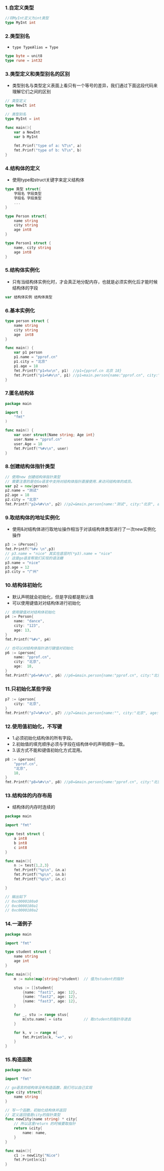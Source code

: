 ### 1.自定义类型
```go
//将MyInt定义为int类型
type MyInt int
```

### 2.类型别名
- `type TypeAlias = Type`
```go
type byte = unit8
type rune = int32
```

### 3.类型定义和类型别名的区别
- 类型别名与类型定义表面上看只有一个等号的差异，我们通过下面这段代码来理解它们之间的区别
```go
// 类型定义
type NewIt int

// 类型别名
type MyInt = int

func main(){
    var a NewInt
    var b MyInt
    
    fmt.Prinf("type of a: %T\n", a) 
    fmt.Prinf("type of b: %T\n", b)
}
```

### 4.结构体的定义
- 使用type和struct关键字来定义结构体
```go
type 类型 struct{
    字段名 字段类型
    字段名 字段类型
    ...
}
```
```go
type Person struct{
    name string
    city string
    age int8
}
```
```go
type Person1 struct {
    name, city string
    age int8
}
```

### 5.结构体实例化
- 只有当结构体实例化时，才会真正地分配内存，也就是必须实例化后才能时候结构体的字段
```go
var 结构体实例 结构体类型
```

### 6.基本实例化
```go
type person struct {
    name string
    city string
    age  int8
}

func main() {
    var p1 person
    p1.name = "pprof.cn"
    p1.city = "北京"
    p1.age = 18
    fmt.Printf("p1=%v\n", p1)  //p1={pprof.cn 北京 18}
    fmt.Printf("p1=%#v\n", p1) //p1=main.person{name:"pprof.cn", city:"北京", age:18}
}
```

### 7.匿名结构体
```go
package main

import (
    "fmt"
)

func main() {
    var user struct{Name string; Age int}
    user.Name = "pprof.cn"
    user.Age = 18
    fmt.Printf("%#v\n", user)
}
```


### 8.创建结构体指针类型
```go
// 使用new 创建结构体指针类型
// 需要注意的是在Go语言中支持对结构体指针直接使用.来访问结构体的成员。
var p2 = new(person)
p2.name = "测试"
p2.age = 18
p2.city = "北京"
fmt.Printf("p2=%#v\n", p2) //p2=&main.person{name:"测试", city:"北京", age:18}
```

### 9.取结构体的地址实例化
- 使用&对结构体进行取地址操作相当于对该结构体类型进行了一次new实例化操作
```go
p3 := &Person{}
fmt.Printf("%#v \n",p3)
// p3.name = "nice" 其实在底层时(*p3).name = "nice"
// 这是go语言帮我们实现的语法糖
p3.name = "nice"
p3.age = 12
p3.city = "广州"
```

### 10.结构体初始化
- 默认声明就会初始化，但是字段都是默认值
- 可以使用键值对对结构体进行初始化
```go
// 使用键值对对结构体初始化
p4 := Person{
    name: "dance",
    city: "123",
    age: 13,
}
fmt.Printf("%#v", p4)

// 也可以对结构体指针进行键值对初始化
p6 := &person{
    name: "pprof.cn",
    city: "北京",
    age:  18,
}
fmt.Printf("p6=%#v\n", p6) //p6=&main.person{name:"pprof.cn", city:"北京", age:18}
```

### 11.只初始化某些字段
```go
p7 := &person{
    city: "北京",
}
fmt.Printf("p7=%#v\n", p7) //p7=&main.person{name:"", city:"北京", age:0}
```

### 12.使用值初始化，不写键
- 1.必须初始化结构体的所有字段。
- 2.初始值的填充顺序必须与字段在结构体中的声明顺序一致。
- 3.该方式不能和键值初始化方式混用。
```go
p8 := &person{
    "pprof.cn",
    "北京",
    18,
}
fmt.Printf("p8=%#v\n", p8) //p8=&main.person{name:"pprof.cn", city:"北京", age:18}
```

### 13.结构体的内存布局
- 结构体的内存时连续的
```go
package main

import "fmt"

type test struct {
	a int8
	b int8
	c int8
}

func main(){
	n := test{1,2,3}
	fmt.Printf("%p\n", &n.a)
	fmt.Printf("%p\n", &n.b)
	fmt.Printf("%p\n", &n.c)

}

// 输出如下
// 0xc0000180a0
// 0xc0000180a1
// 0xc0000180a2

```

### 14.一道例子
```go
package main

import "fmt"

type student struct {
	name string
	age int
}

func main(){
	m := make(map[string]*student)	// 值为student的指针

	stus := []student{
		{name: "fast1", age: 12},
		{name: "fast2", age: 12},
		{name: "fast3", age: 12},
	}

	for _, stu := range stus{
		m[stu.name] = &stu			// 取student的指针存进去
	}

	for k, v := range m{
		fmt.Println(k, "=>", v)
	}
}

```
### 15.构造函数
```go
package main

import "fmt"

// go语言的结构体没有构造函数，我们可以自己实现
type city struct{
	name string
}

// 写一个函数，初始化结构体并返回
// 定义返回值是city的指针类型
func newCity(name string) * city{
	// 所以这里return 的时候要取指针
	return &city{
		name: name,
	}
}

func main(){
	c1 := newCity("Nice")
	fmt.Println(c1)
}
```